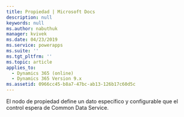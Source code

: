 ```yaml
---
title: Propiedad | Microsoft Docs
description: null
keywords: null
ms.author: nabuthuk
manager: kvivek
ms.date: 04/23/2019
ms.service: powerapps
ms.suite: ''
ms.tgt_pltfrm: ''
ms.topic: article
applies_to:
  - Dynamics 365 (online)
  - Dynamics 365 Version 9.x
ms.assetid: 0966cc45-b8a7-47bc-ab13-126b17c60d5c
---
```


El nodo de propiedad define un dato específico y configurable que el control espera de Common Data Service.

